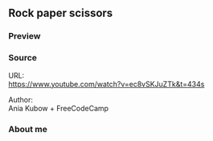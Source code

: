 ## Rock paper scissors

### Preview


### Source

URL:<br>https://www.youtube.com/watch?v=ec8vSKJuZTk&t=434s

Author:<br>Ania Kubow + FreeCodeCamp

### About me